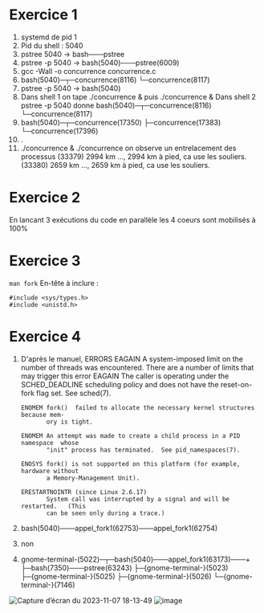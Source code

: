 # Exercice 1
1. systemd de pid 1
2. Pid du shell : 5040
3. pstree 5040 -> bash───pstree
4. pstree -p 5040 -> bash(5040)───pstree(6009)
5. gcc -Wall -o concurrence concurrence.c
6. bash(5040)─┬─concurrence(8116)
              └─concurrence(8117)
7. pstree -p 5040 -> bash(5040)
8. Dans shell 1 on tape ./concurrence & puis ./concurrence &
   Dans shell 2 pstree -p 5040 donne bash(5040)─┬─concurrence(8116)
                                                └─concurrence(8117)
9. bash(5040)─┬─concurrence(17350)
              ├─concurrence(17383)
              └─concurrence(17396)
10. .
11. ./concurrence & ./concurrence on observe un entrelacement des processus
    (33379) 2994 km ..., 2994 km à pied, ca use les souliers.
    (33380) 2659 km ..., 2659 km à pied, ca use les souliers.

# Exercice 2
En lancant 3 exécutions du code en parallèle les 4 coeurs sont mobilisés à 100%

# Exercice 3
`man fork`
En-tête à inclure :
```
#include <sys/types.h>
#include <unistd.h>
```

# Exercice 4
1. D'après le manuel,
   ERRORS
       EAGAIN A system-imposed limit on the number of threads was encountered.  There
              are a number of limits that may trigger this error
       EAGAIN The caller is operating under the SCHED_DEADLINE scheduling policy  and
              does not have the reset-on-fork flag set.  See sched(7).

       ENOMEM fork()  failed to allocate the necessary kernel structures because mem‐
              ory is tight.

       ENOMEM An attempt was made to create a child process in a PID namespace  whose
              "init" process has terminated.  See pid_namespaces(7).

       ENOSYS fork() is not supported on this platform (for example, hardware without
              a Memory-Management Unit).

       ERESTARTNOINTR (since Linux 2.6.17)
              System call was interrupted by a signal and will be  restarted.   (This
              can be seen only during a trace.)
2. bash(5040)───appel_fork1(62753)───appel_fork1(62754)
3. non
4. gnome-terminal-(5022)─┬─bash(5040)───appel_fork1(63173)───+
                         ├─bash(7350)───pstree(63243)
                         ├─{gnome-terminal-}(5023)
                         ├─{gnome-terminal-}(5025)
                         ├─{gnome-terminal-}(5026)
                         └─{gnome-terminal-}(7146)

![Capture d’écran du 2023-11-07 18-13-49](https://github.com/CharlesMld/cours/assets/64355512/c47791fe-a6f8-4e8f-a430-f383b1dabf7c)
![image](https://github.com/CharlesMld/cours/assets/64355512/424321de-b54a-43fd-9d8f-9bee4b94e763)














